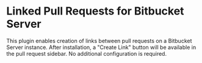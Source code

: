 # Linked Pull Requests for Bitbucket Server
This plugin enables creation of links between pull requests on a Bitbucket Server instance.
After installation, a "Create Link" button will be available in the pull request sidebar. No additional configuration is required.
